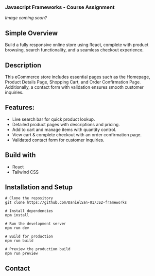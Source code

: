 ### Javascript Frameworks - Course Assignment

_Image coming soon?_

## Simple Overview
Build a fully responsive online store using React, complete with product browsing, search functionality, and a seamless checkout experience.

## Description
This eCommerce store includes essential pages such as the Homepage, Product Details Page, Shopping Cart, and Order Confirmation Page. Additionally, a contact form with validation ensures smooth customer inquiries.

## Features:
- Live search bar for quick product lookup.
- Detailed product pages with descriptions and pricing.
- Add to cart and manage items with quantity control.
- View cart & complete checkout with an order confirmation page.
- Validated contact form for customer inquiries.

## Build with
- React
- Tailwind CSS

## Installation and Setup

```
# Clone the repository
git clone https://github.com/DanielSan-01/JS2-frameworks

# Install dependencies
npm install

# Run the development server
npm run dev

# Build for production
npm run build

# Preview the production build
npm run preview
```


## Contact
